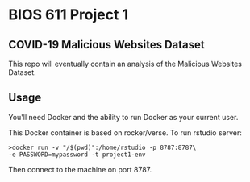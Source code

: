 BIOS 611 Project 1
====================

COVID-19 Malicious Websites Dataset
----------------------------------

This repo will eventually contain an analysis of the Malicious Websites Dataset. 

Usage
-----

You'll need Docker and the ability to run Docker as your current user.

This Docker container is based on rocker/verse. To run rstudio server:

    >docker run -v "/$(pwd)":/home/rstudio -p 8787:8787\
    -e PASSWORD=mypassword -t project1-env
    
Then connect to the machine on port 8787.